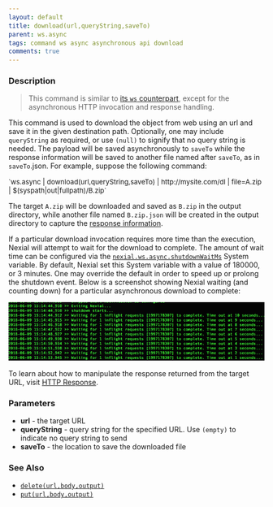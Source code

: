 ```yaml
---
layout: default
title: download(url,queryString,saveTo)
parent: ws.async
tags: command ws async asynchronous api download
comments: true
---
```



### Description
> This command is similar to [its `ws` counterpart](../ws/download(url,queryString,saveTo)), except for the 
asynchronous HTTP invocation and response handling.

This command is used to download the object from web using an url and save it in the given destination path. Optionally,
one may include `queryString` as required, or use `(null)` to signify that no query string is needed. The payload will 
be saved asynchronously to `saveTo` while the response information will be saved to another file named after `saveTo`,
as in `saveTo`.json. For example, suppose the following command:<br/>

<span style="font-size:10pt">
`ws.async | download(url,queryString,saveTo) | http://mysite.com/dl | file=A.zip | $(syspath|out|fullpath)/B.zip`
</span>

The target `A.zip` will be downloaded and saved as `B.zip` in the output directory, while another file named `B.zip.json` 
will be created in the output directory to capture the [response information](index#http-response).

If a particular download invocation requires more time than the execution, Nexial will attempt to wait for the download 
to complete.  The amount of wait time can be configured via the [`nexial.ws.async.shutdownWaitMs`](../../systemvars/index#nexial.ws.async.shutdownWaitMs) 
System variable. By default, Nexial set this System variable with a value of 180000, or 3 minutes. One may override the 
default in order to speed up or prolong the shutdown event. Below is a screenshot showing Nexial waiting 
(and counting down) for a particular asynchronous download to complete:<br/>

![](image/download_01.png)

To learn about how to manipulate the response returned from the target URL, visit [HTTP Response](index#http-response).


### Parameters
- **url** \- the target URL
- **queryString** \- query string for the specified URL. Use `(empty)` to indicate no query string to send
- **saveTo** \- the location to save the downloaded file


### See Also
- [`delete(url,body,output)`](delete(url,body,output))
- [`put(url,body,output)`](put(url,body,output))
